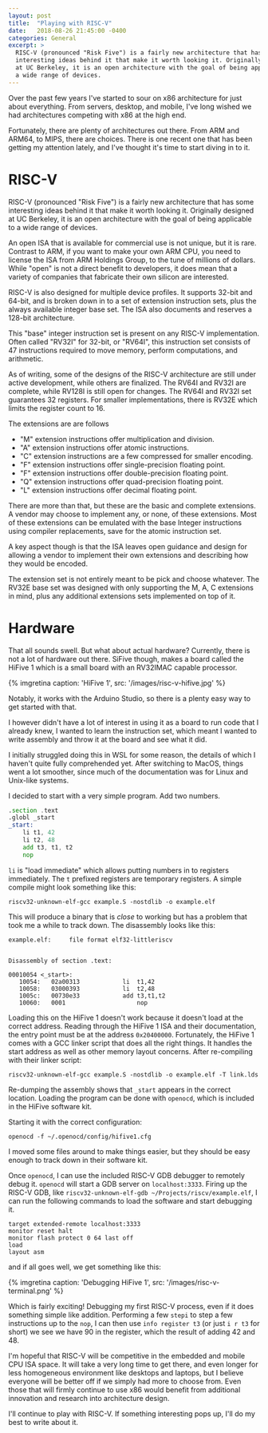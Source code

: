 ```yaml
---
layout: post
title:  "Playing with RISC-V"
date:   2018-08-26 21:45:00 -0400
categories: General
excerpt: >
  RISC-V (pronounced "Risk Five") is a fairly new architecture that has some
  interesting ideas behind it that make it worth looking it. Originally designed
  at UC Berkeley, it is an open architecture with the goal of being applicable to
  a wide range of devices.
---
```


Over the past few years I've started to sour on x86 architecture for just about
everything. From servers, desktop, and mobile, I've long wished we had
architectures competing with x86 at the high end.

Fortunately, there are plenty of architectures out there. From ARM and ARM64,
to MIPS, there are choices. There is one recent one that has been getting my
attention lately, and I've thought it's time to start diving in to it.

# RISC-V

RISC-V (pronounced "Risk Five") is a fairly new architecture that has some
interesting ideas behind it that make it worth looking it. Originally designed
at UC Berkeley, it is an open architecture with the goal of being applicable to
a wide range of devices.

An open ISA that is available for commercial use is not unique, but it is rare.
Contrast to ARM, if you want to make your own ARM CPU, you need to license the
ISA from ARM Holdings Group, to the tune of millions of dollars. While "open"
is not a direct benefit to developers, it does mean that a variety of
companies that fabricate their own silicon are interested.

RISC-V is also designed for multiple device profiles. It supports 32-bit and
64-bit, and is broken down in to a set of extension instruction sets, plus the
always available integer base set. The ISA also documents and reserves a 128-bit
architecture.

This "base" integer instruction set is present on any RISC-V implementation.
Often called "RV32I" for 32-bit, or "RV64I", this instruction set consists of
47 instructions required to move memory, perform computations, and arithmetic.

As of writing, some of the designs of the RISC-V architecture are still under
active development, while others are finalized. The RV64I and RV32I are
complete, while RV128I is still open for changes. The RV64I and RV32I set
guarantees 32 registers. For smaller implementations, there is RV32E which
limits the register count to 16.

The extensions are are follows

* "M" extension instructions offer multiplication and division.
* "A" extension instructions offer atomic instructions.
* "C" extension instructions are a few compressed for smaller encoding.
* "F" extension instructions offer single-precision floating point.
* "F" extension instructions offer double-precision floating point.
* "Q" extension instructions offer quad-precision floating point.
* "L" extension instructions offer decimal floating point.

There are more than that, but these are the basic and complete extensions.
A vendor may choose to implement any, or none, of these extensions. Most of
these extensions can be emulated with the base Integer instructions using
compiler replacements, save for the atomic instruction set.

A key aspect though is that the ISA leaves open guidance and design for allowing
a vendor to implement their own extensions and describing how they would be
encoded.

The extension set is not entirely meant to be pick and choose whatever.
The RV32E base set was designed with only supporting the M, A, C extensions in
mind, plus any additional extensions sets implemented on top of it.

# Hardware

That all sounds swell. But what about actual hardware? Currently, there is not
a lot of hardware out there. SiFive though, makes a board called the HiFive 1
which is a small board with an RV32IMAC capable processor.

{% imgretina caption: 'HiFive 1', src: '/images/risc-v-hifive.jpg' %}

Notably, it works with the Arduino Studio, so there is a plenty easy way to get
started with that.

I however didn't have a lot of interest in using it as a board to run code that
I already knew, I wanted to learn the instruction set, which meant I wanted to
write assembly and throw it at the board and see what it did.

I initially struggled doing this in WSL for some reason, the details of which
I haven't quite fully comprehended yet. After switching to MacOS, things went
a lot smoother, since much of the documentation was for Linux and Unix-like
systems.

I decided to start with a very simple program. Add two numbers.

```asm
.section .text
.globl _start
_start:
    li t1, 42
    li t2, 48
    add t3, t1, t2
    nop
```

`li` is "load immediate" which allows putting numbers in to registers
immediately. The `t` prefixed registers are temporary registers. A simple
compile might look something like this:

```
riscv32-unknown-elf-gcc example.S -nostdlib -o example.elf
```

This will produce a binary that is _close_ to working but has a problem that
took me a while to track down. The disassembly looks like this:


```
example.elf:     file format elf32-littleriscv


Disassembly of section .text:

00010054 <_start>:
   10054:	02a00313          	li	t1,42
   10058:	03000393          	li	t2,48
   1005c:	00730e33          	add	t3,t1,t2
   10060:	0001                	nop
```

Loading this on the HiFive 1 doesn't work because it doesn't load at the
correct address. Reading through the HiFive 1 ISA and their documentation, the
entry point must be at the address `0x20400000`. Fortunately, the HiFive 1
comes with a GCC linker script that does all the right things. It handles
the start address as well as other memory layout concerns. After re-compiling
with their linker script:

```
riscv32-unknown-elf-gcc example.S -nostdlib -o example.elf -T link.lds
```

Re-dumping the assembly shows that `_start` appears in the correct location.
Loading the program can be done with `openocd`, which is included in the HiFive
software kit.

Starting it with the correct configuration:

```
openocd -f ~/.openocd/config/hifive1.cfg 
```

I moved some files around to make things easier, but they should be easy enough
to track down in their software kit.

Once `openocd`, I can use the included RISC-V GDB debugger to remotely debug it.
`openocd` will start a GDB server on `localhost:3333`. Firing up the RISC-V GDB,
like `riscv32-unknown-elf-gdb ~/Projects/riscv/example.elf`, I can run the
following commands to load the software and start debugging it.

```
target extended-remote localhost:3333
monitor reset halt
monitor flash protect 0 64 last off
load
layout asm
```

and if all goes well, we get something like this:

{% imgretina caption: 'Debugging HiFive 1', src: '/images/risc-v-terminal.png' %}

Which is fairly exciting! Debugging my first RISC-V process, even if it does
something simple like addition. Performing a few `stepi` to step a few
instructions up to the `nop`, I can then use `info register t3` (or just
`i r t3` for short) we see we have 90 in the register, which the result of adding
42 and 48.

I'm hopeful that RISC-V will be competitive in the embedded and mobile CPU ISA
space. It will take a very long time to get there, and even longer for less
homogeneous environment like desktops and laptops, but I believe everyone will
be better off if we simply had more to choose from. Even those that will firmly
continue to use x86 would benefit from additional innovation and research into
architecture design.

I'll continue to play with RISC-V. If something interesting pops up, I'll do my
best to write about it.